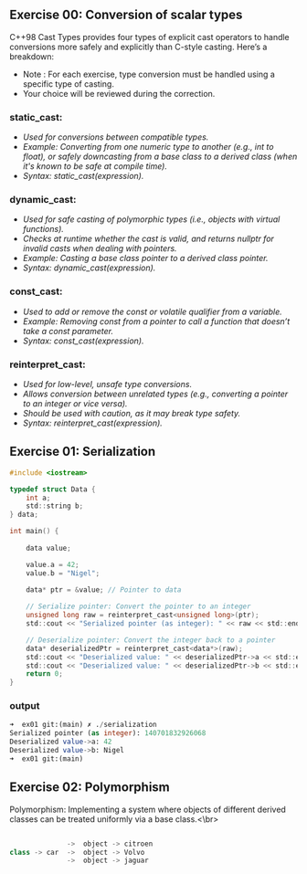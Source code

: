## Exercise 00: Conversion of scalar types

C++98 Cast Types provides four types of explicit cast operators to handle conversions more safely and explicitly than C-style casting. Here’s a breakdown:</br>
- Note : For each exercise, type conversion must be handled using a specific type of casting.
- Your choice will be reviewed during the correction.

### static_cast: </br>
- *Used for conversions between compatible types.*</br>
- *Example: Converting from one numeric type to another (e.g., int to float), or safely downcasting from a base class to a derived class (when it's known to be safe at compile time).*</br>
- *Syntax: static_cast<type>(expression).*</br>

### dynamic_cast: </br>
- *Used for safe casting of polymorphic types (i.e., objects with virtual functions).*</br>
- *Checks at runtime whether the cast is valid, and returns nullptr for invalid casts when dealing with pointers.* </br>
- *Example: Casting a base class pointer to a derived class pointer.* </br>
- *Syntax: dynamic_cast<type>(expression).* </br>

### const_cast:
- *Used to add or remove the const or volatile qualifier from a variable.* </br>
- *Example: Removing const from a pointer to call a function that doesn’t take a const parameter.* </br>
- *Syntax: const_cast<type>(expression).* </br>

### reinterpret_cast:
- *Used for low-level, unsafe type conversions.* </br>
- *Allows conversion between unrelated types (e.g., converting a pointer to an integer or vice versa).* </br>
- *Should be used with caution, as it may break type safety.* </br>
- *Syntax: reinterpret_cast<type>(expression).* </br>


## Exercise 01: Serialization
```c
#include <iostream>

typedef struct Data {
    int a;
    std::string b;
} data;

int main() {
    
    data value;

    value.a = 42;
    value.b = "Nigel";
    
    data* ptr = &value; // Pointer to data

    // Serialize pointer: Convert the pointer to an integer
    unsigned long raw = reinterpret_cast<unsigned long>(ptr);
    std::cout << "Serialized pointer (as integer): " << raw << std::endl;

    // Deserialize pointer: Convert the integer back to a pointer
    data* deserializedPtr = reinterpret_cast<data*>(raw);
    std::cout << "Deserialized value: " << deserializedPtr->a << std::endl;
    std::cout << "Deserialized value: " << deserializedPtr->b << std::endl;
    return 0;
}
```
### output
```sql
➜  ex01 git:(main) ✗ ./serialization
Serialized pointer (as integer): 140701832926068
Deserialized value->a: 42
Deserialized value->b: Nigel
➜  ex01 git:(main)
```


## Exercise 02: Polymorphism

Polymorphism: Implementing a system where objects of different derived classes can be treated uniformly via a base class.<\br>

```js

              ->  object -> citroen
class -> car  ->  object -> Volvo
              ->  object -> jaguar
 ```

